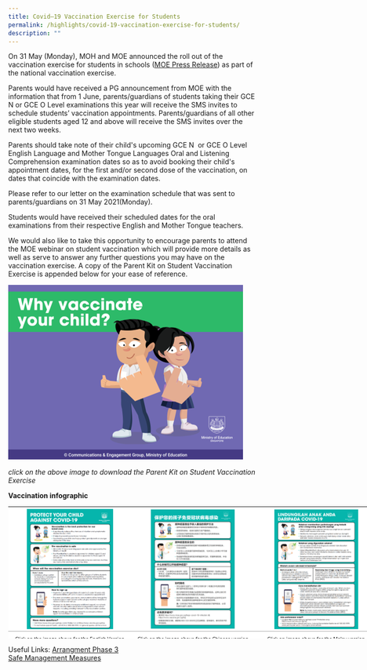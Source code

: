 ```yaml
---
title: Covid–19 Vaccination Exercise for Students
permalink: /highlights/covid-19-vaccination-exercise-for-students/
description: ""
---
```

On 31 May (Monday), MOH and MOE announced the roll out of the vaccination exercise for students in schools ([MOE Press Release](https://www.moe.gov.sg/news/press-releases/20210531-covid-19-vaccination-exercise-for-students-in-schools-and-institutes-of-higher-learning)) as part of the national vaccination exercise.

<p>Parents would have received a PG announcement from MOE with the information that from 1 June, parents/guardians of students taking their GCE N or GCE O Level examinations this year will receive the SMS invites to schedule students’ vaccination appointments. Parents/guardians of all other eligible students aged 12 and above will receive the SMS invites over the next two weeks.</p>

<p>Parents should take note of their child's upcoming GCE N&nbsp; or GCE O Level English Language and Mother Tongue Languages Oral and Listening Comprehension examination dates so as to avoid booking their child's appointment dates, for the first and/or second dose of the vaccination, on dates that coincide with the examination dates.</p>

<p>Please refer to our letter on the examination schedule that was sent to parents/guardians on 31 May 2021(Monday).</p>

  
<p>Students would have received their scheduled dates for the oral examinations from their respective English and Mother Tongue teachers.</p>

 <p>We would also like to take this opportunity to encourage parents to attend the MOE webinar on student vaccination which will provide more details as well as serve to answer any further questions you may have on the vaccination exercise. A copy of the Parent Kit on Student Vaccination Exercise is appended below for your ease of reference.</p>

  

  

![MOEvac.png](/images/MOEvac.png)

_click on the above image to download the Parent Kit on Student Vaccination Exercise_

  
  

**Vaccination infographic**


<table style="margin: auto; outline: 0px; padding: 0px; border-collapse: collapse; clear: both; border: none; color: rgb(0, 0, 0); font-family: &quot;Open Sans&quot;, sans-serif; font-size: 14px; font-style: normal; font-variant-ligatures: normal; font-variant-caps: normal; font-weight: 400; letter-spacing: normal; orphans: 2; text-align: left; text-transform: none; white-space: normal; widows: 2; word-spacing: 0px; -webkit-text-stroke-width: 0px; background-color: rgb(255, 255, 255); text-decoration-thickness: initial; text-decoration-style: initial; text-decoration-color: initial; width: 1005px; height: 269px;" class="ive_eobj_center iveo_table ives_tab_simple"><tbody style="margin: 0px; outline: 0px; padding: 0px;"><tr style="margin: 0px; outline: 0px; padding: 0px;"><td style="margin: 0px; outline: 0px; padding: 4px; text-align: left; background-color: transparent; border-bottom: 1px solid rgb(170, 170, 170); color: inherit; width: 251px;"><img style="margin: auto; outline: none; padding: 0px; border: none; clear: both; cursor: pointer; display: block; width: 176px; height: 245px;" class="ive_eobj_center ive_clickable" alt="protect.png" src="/images/protect.png"></td><td style="margin: 0px; outline: 0px; padding: 4px; text-align: left; background-color: transparent; border-bottom: 1px solid rgb(170, 170, 170); color: inherit; width: 251px;"><img style="margin: auto; outline: none; padding: 0px; border: none; clear: both; cursor: pointer; display: block; width: 171px; height: 243px;" class="ive_eobj_center ive_clickable" alt="moevacchinese.png" src="/images/moevacchinese.png"></td><td style="margin: 0px; outline: 0px; padding: 4px; text-align: left; background-color: transparent; border-bottom: 1px solid rgb(170, 170, 170); color: inherit; width: 251px;"><img style="margin: auto; outline: none; padding: 0px; border: none; clear: both; cursor: pointer; display: block; width: 171px; height: 244px;" class="ive_eobj_center ive_clickable" alt="moevacmalay.png" src="/images/moevacmalay.png"></td><td style="margin: 0px; outline: 0px; padding: 4px; text-align: left; background-color: transparent; border-bottom: 1px solid rgb(170, 170, 170); color: inherit; width: 251px;"><img style="margin: auto; outline: none; padding: 0px; border: none; clear: both; cursor: pointer; display: block; width: 171px; height: 242px;" class="ive_eobj_center ive_clickable" alt="moevactamil.png" src="/images/moevactamil.png"></td></tr><tr style="margin: 0px; outline: 0px; padding: 0px;"><td style="margin: 0px; outline: 0px; padding: 4px; text-align: center; background-color: transparent; border-bottom: 1px solid rgb(170, 170, 170); color: inherit; width: 60px;"><font style="margin: 0px; outline: 0px; padding: 0px; line-height: 12px;" size="1">Click on the image above for the English Version</font></td><td style="margin: 0px; outline: 0px; padding: 4px; text-align: center; background-color: transparent; border-bottom: 1px solid rgb(170, 170, 170); color: inherit; width: 60px;"><font style="margin: 0px; outline: 0px; padding: 0px; line-height: 12px;" size="1">Click on the image above for the Chinese version</font></td><td style="margin: 0px; outline: 0px; padding: 4px; text-align: center; background-color: transparent; border-bottom: 1px solid rgb(170, 170, 170); color: inherit; width: 60px;"><font style="margin: 0px; outline: 0px; padding: 0px; line-height: 12px;" size="1">Click on image above for the Malay version</font></td><td style="margin: 0px; outline: 0px; padding: 4px; text-align: center; background-color: transparent; border-bottom: 1px solid rgb(170, 170, 170); color: inherit; width: 60px;"><font style="margin: 0px; outline: 0px; padding: 0px; line-height: 12px;" size="1">Click on image above for the Tamil version</font></td></tr></tbody></table>


Useful Links: [Arrangment Phase 3](https://www.moe.gov.sg/news/press-releases/20210614-arrangements-for-schools-and-institutes-of-higher-learning-under-phase-3-heightened-alert) <br>[Safe Management Measures](https://www.moe.gov.sg/news/press-releases/20210514-stepping-up-safe-management-measures--in-schools-and-institutes-of-higher-learning)